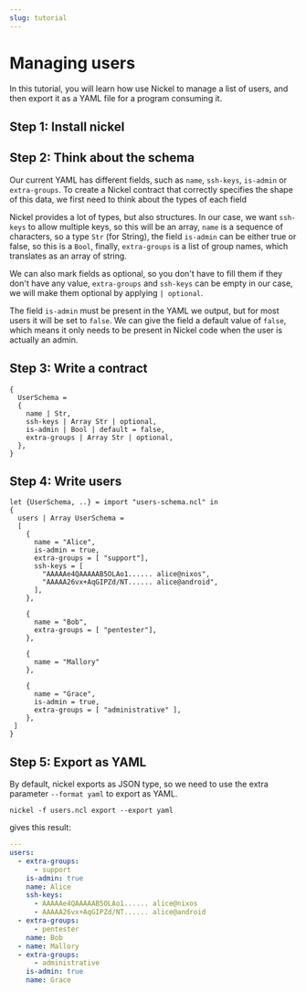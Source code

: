 ```yaml
---
slug: tutorial
---
```


# Managing users

In this tutorial, you will learn how use Nickel to manage a list of users,
and then export it as a YAML file for a program consuming it.

## Step 1: Install nickel

## Step 2: Think about the schema

Our current YAML has different fields, such as `name`, `ssh-keys`,
`is-admin` or `extra-groups`. To create a Nickel contract that correctly
specifies the shape of this data, we first need to think about the
types of each field

Nickel provides a lot of types, but also structures. In our case,
we want `ssh-keys` to allow multiple keys, so this will be an array,
`name` is a sequence of characters, so a type `Str` (for String),
the field `is-admin` can be either true or false, so this is a
`Bool`, finally, `extra-groups` is a list of group names,
which translates as an array of string.

We can also mark fields as optional, so you don't have
to fill them if they don't have any value, `extra-groups` and `ssh-keys`
can be empty in our case, we will make them optional by applying `|
optional`. 

The field `is-admin` must be present in the YAML we output, but
for most users it will be set to `false`. We can give the field
a default value of `false`, which means it only needs to be 
present in Nickel code when the user is actually an admin.

## Step 3: Write a contract

```nickel
{
  UserSchema =
  {
    name | Str,
    ssh-keys | Array Str | optional,
    is-admin | Bool | default = false,
    extra-groups | Array Str | optional,
  },
}
```

## Step 4: Write users

```nickel
let {UserSchema, ..} = import "users-schema.ncl" in
{
  users | Array UserSchema =
  [
    {
      name = "Alice",
      is-admin = true,
      extra-groups = [ "support"],
      ssh-keys = [
        "AAAAAe4QAAAAAB5OLAo1...... alice@nixos",
        "AAAAA26vx+AqGIPZd/NT...... alice@android",
      ],
    },

    {
      name = "Bob",
      extra-groups = [ "pentester"],
    },

    {
      name = "Mallory"
    },

    {
      name = "Grace",
      is-admin = true,
      extra-groups = [ "administrative" ],
    },
 ]
}
```

## Step 5: Export as YAML

By default, nickel exports as JSON type, so we need to use the extra
parameter `--format yaml` to export as YAML.

```shell
nickel -f users.ncl export --export yaml
```

gives this result:

```yaml
---
users:
  - extra-groups:
      - support
    is-admin: true
    name: Alice
    ssh-keys:
      - AAAAAe4QAAAAAB5OLAo1...... alice@nixos
      - AAAAA26vx+AqGIPZd/NT...... alice@android
  - extra-groups:
      - pentester
    name: Bob
  - name: Mallory
  - extra-groups:
      - administrative
    is-admin: true
    name: Grace
```
